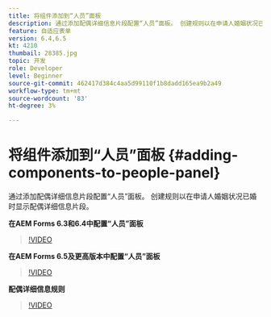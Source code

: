 ```yaml
---
title: 将组件添加到“人员”面板
description: 通过添加配偶详细信息片段配置“人员”面板。 创建规则以在申请人婚姻状况已婚时显示配偶详细信息片段。
feature: 自适应表单
version: 6.4,6.5
kt: 4210
thumbail: 28385.jpg
topic: 开发
role: Developer
level: Beginner
source-git-commit: 462417d384c4aa5d99110f1b8dadd165ea9b2a49
workflow-type: tm+mt
source-wordcount: '83'
ht-degree: 3%

---
```



# 将组件添加到“人员”面板 {#adding-components-to-people-panel}

通过添加配偶详细信息片段配置“人员”面板。 创建规则以在申请人婚姻状况已婚时显示配偶详细信息片段。

**在AEM Forms 6.3和6.4中配置“人员”面板**

>[!VIDEO](https://video.tv.adobe.com/v/22193?quality=9&learn=on)

**在AEM Forms 6.5及更高版本中配置“人员”面板**

>[!VIDEO](https://video.tv.adobe.com/v/28385)

**配偶详细信息规则**

>[!VIDEO](https://video.tv.adobe.com/v/22195?quality=9&learn=on)





